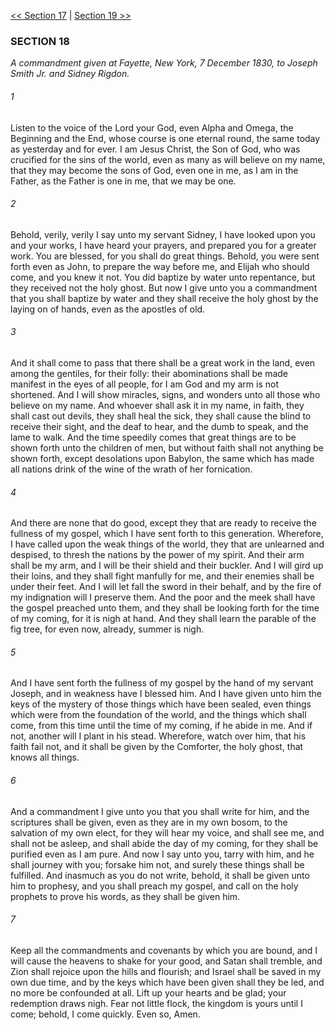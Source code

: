 [<< Section 17](Section%2017)  |  [Section 19 >>](Section%2019)

### SECTION 18

*A commandment given at Fayette, New York, 7 December 1830, to Joseph Smith Jr. and Sidney Rigdon.*

###### 1
Listen to the voice of the Lord your God, even Alpha and Omega, the Beginning and the End, whose course is one eternal round, the same today as yesterday and for ever. I am Jesus Christ, the Son of God, who was crucified for the sins of the world, even as many as will believe on my name, that they may become the sons of God, even one in me, as I am in the Father, as the Father is one in me, that we may be one.

###### 2
Behold, verily, verily I say unto my servant Sidney, I have looked upon you and your works, I have heard your prayers, and prepared you for a greater work. You are blessed, for you shall do great things. Behold, you were sent forth even as John, to prepare the way before me, and Elijah who should come, and you knew it not. You did baptize by water unto repentance, but they received not the holy ghost. But now I give unto you a commandment that you shall baptize by water and they shall receive the holy ghost by the laying on of hands, even as the apostles of old.

###### 3
And it shall come to pass that there shall be a great work in the land, even among the gentiles, for their folly: their abominations shall be made manifest in the eyes of all people, for I am God and my arm is not shortened. And I will show miracles, signs, and wonders unto all those who believe on my name. And whoever shall ask it in my name, in faith, they shall cast out devils, they shall heal the sick, they shall cause the blind to receive their sight, and the deaf to hear, and the dumb to speak, and the lame to walk. And the time speedily comes that great things are to be shown forth unto the children of men, but without faith shall not anything be shown forth, except desolations upon Babylon, the same which has made all nations drink of the wine of the wrath of her fornication.

###### 4
And there are none that do good, except they that are ready to receive the fullness of my gospel, which I have sent forth to this generation. Wherefore, I have called upon the weak things of the world, they that are unlearned and despised, to thresh the nations by the power of my spirit. And their arm shall be my arm, and I will be their shield and their buckler. And I will gird up their loins, and they shall fight manfully for me, and their enemies shall be under their feet. And I will let fall the sword in their behalf, and by the fire of my indignation will I preserve them. And the poor and the meek shall have the gospel preached unto them, and they shall be looking forth for the time of my coming, for it is nigh at hand. And they shall learn the parable of the fig tree, for even now, already, summer is nigh.

###### 5
And I have sent forth the fullness of my gospel by the hand of my servant Joseph, and in weakness have I blessed him. And I have given unto him the keys of the mystery of those things which have been sealed, even things which were from the foundation of the world, and the things which shall come, from this time until the time of my coming, if he abide in me. And if not, another will I plant in his stead. Wherefore, watch over him, that his faith fail not, and it shall be given by the Comforter, the holy ghost, that knows all things.

###### 6
And a commandment I give unto you that you shall write for him, and the scriptures shall be given, even as they are in my own bosom, to the salvation of my own elect, for they will hear my voice, and shall see me, and shall not be asleep, and shall abide the day of my coming, for they shall be purified even as I am pure. And now I say unto you, tarry with him, and he shall journey with you; forsake him not, and surely these things shall be fulfilled. And inasmuch as you do not write, behold, it shall be given unto him to prophesy, and you shall preach my gospel, and call on the holy prophets to prove his words, as they shall be given him.

###### 7
Keep all the commandments and covenants by which you are bound, and I will cause the heavens to shake for your good, and Satan shall tremble, and Zion shall rejoice upon the hills and flourish; and Israel shall be saved in my own due time, and by the keys which have been given shall they be led, and no more be confounded at all. Lift up your hearts and be glad; your redemption draws nigh. Fear not little flock, the kingdom is yours until I come; behold, I come quickly. Even so, Amen.